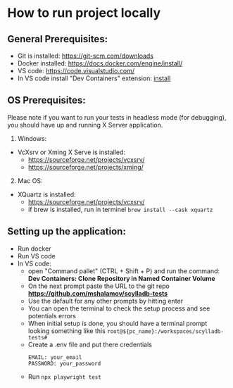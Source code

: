 # How to run project locally

## General Prerequisites:

- Git is installed: <a href="https://git-scm.com/downloads" target="_blank">https://git-scm.com/downloads</a>
- Docker installed: <a href="https://docs.docker.com/engine/install/" target="_blank">https://docs.docker.com/engine/install/</a>
- VS code: <a href="https://code.visualstudio.com/" target="_blank">https://code.visualstudio.com/</a>
- In VS code install "Dev Containers" extension: <a href="vscode:extension/ms-vscode-remote.remote-containers" target="_blank">install</a>

## OS Prerequisites:

Please note if you want to run your tests in headless mode (for debugging), you should have up and running X Server application.

1. Windows:

- VcXsrv or Xming X Serve is installed:
  - <a href="https://sourceforge.net/projects/vcxsrv/" target="_blank">https://sourceforge.net/projects/vcxsrv/</a>
  - <a href="https://sourceforge.net/projects/xming/" target="_blank">https://sourceforge.net/projects/xming/</a>

2. Mac OS:

- XQuartz is installed:
  - <a href="https://sourceforge.net/projects/vcxsrv/" target="_blank">https://sourceforge.net/projects/vcxsrv/</a>
  - if brew is installed, run in terminel `brew install --cask xquartz`

## Setting up the application:

- Run docker
- Run VS code
- In VS code:
  - open "Command pallet" (CTRL + Shift + P) and run the command:  
    **Dev Containers: Clone Repository in Named Container Volume**
  - On the next prompt paste the URL to the git repo  
    **https://github.com/mshalamov/scylladb-tests**
  - Use the default for any other prompts by hitting enter
  - You can open the terminal to check the setup process and see potentials errors
  - When initial setup is done, you should have a terminal prompt looking something like this `root@${pc_name}:/workspaces/scylladb-tests#`
  - Create a .env file and put there credentials
    ```
    EMAIL: your_email
    PASSWORD: your_password
    ```
  - Run `npx playwright test`
